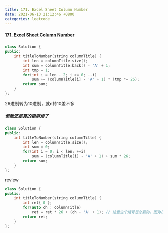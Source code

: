 ```yaml
---
title: 171. Excel Sheet Column Number
date: 2021-06-13 21:12:46 +0800
categories: leetcode
---
```

#### [171. Excel Sheet Column Number](https://leetcode.com/problems/excel-sheet-column-number/)

#####
```c++
class Solution {
public:
    int titleToNumber(string columnTitle) {
        int len = columnTitle.size();
        int sum = columnTitle.back() - 'A' + 1;
        int tmp = 1;
        for(int i = len - 2; i >= 0; --i)
            sum += (columnTitle[i] - 'A' + 1) * (tmp *= 26);
        return sum;
    }
};
```

26进制转为10进制，就n转10差不多

##### 但我还是算的更麻烦了
```c++
class Solution {
public:
    int titleToNumber(string columnTitle) {
        int len = columnTitle.size();
        int sum = 0;
        for(int i = 0; i < len; ++i)
            sum = (columnTitle[i] - 'A' + 1) + sum * 26;
        return sum;
    }
};
```

review
```c++
class Solution {
public:
    int titleToNumber(string columnTitle) {
        int ret{ 0 };
        for(auto ch : columnTitle)
            ret = ret * 26 + (ch - 'A' + 1); // 注意这个括号是必要的，因为加法符号是左结合，所以如果没括号会先加ch导致溢出。
        return ret;
    }
};
```
